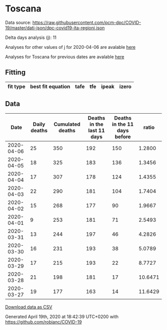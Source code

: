 # Toscana

Data source: https://raw.githubusercontent.com/pcm-dpc/COVID-19/master/dati-json/dpc-covid19-ita-regioni.json

Delta days analysis (j): 11

Analyses for other values of j for 2020-04-06 are avalable [here](../2020-04-06/README.md)

Analyses for Toscana for previous dates are avalable [here](../README.md)

## Fitting 
|fit type|best fit equation|tafe|tfe|ipeak|izero|
|-------|-----|--------|------|---|---|

## Data
|Date|Daily deaths|Cumulated deaths|Deaths in the last 11 days|Deaths in the 11 days before|ratio|
|----|----------|-----------|-------|--------------------|-----|
|2020-04-06|25|350|192|150|1.2800|
|2020-04-05|18|325|183|136|1.3456|
|2020-04-04|17|307|178|124|1.4355|
|2020-04-03|22|290|181|104|1.7404|
|2020-04-02|15|268|177|90|1.9667|
|2020-04-01|9|253|181|71|2.5493|
|2020-03-31|13|244|197|46|4.2826|
|2020-03-30|16|231|193|38|5.0789|
|2020-03-29|17|215|193|22|8.7727|
|2020-03-28|21|198|181|17|10.6471|
|2020-03-27|19|177|163|14|11.6429|

[Download data as CSV](COVID-19_toscana_j11_2020-04-06.csv)

Generated April 19th, 2020 at 18:42:39 UTC+0200 with https://github.com/robianc/COVID-19
